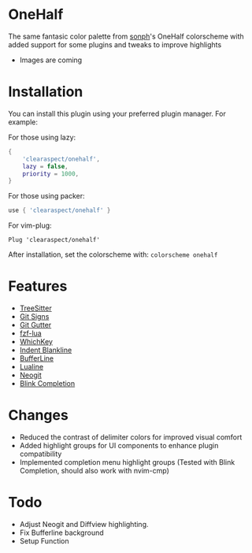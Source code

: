 # OneHalf

The same fantasic color palette from [sonph](https://github.com/sonph/onehalf)'s OneHalf colorscheme with added support for some plugins and tweaks to improve highlights

- Images are coming

# Installation

You can install this plugin using your preferred plugin manager. For example:

For those using lazy:

```lua
{
    'clearaspect/onehalf',
    lazy = false,
    priority = 1000,
}
```

For those using packer:

```lua
use { 'clearaspect/onehalf' }
```

For vim-plug:

```vim
Plug 'clearaspect/onehalf'
```

After installation, set the colorscheme with: `colorscheme onehalf`

# Features

- [TreeSitter](https://github.com/nvim-treesitter/nvim-treesitter)
- [Git Signs](https://github.com/lewis6991/gitsigns.nvim)
- [Git Gutter](https://github.com/airblade/vim-gitgutter)
- [fzf-lua](https://github.com/ibhagwan/fzf-lua)
- [WhichKey](https://github.com/liuchengxu/vim-which-key)
- [Indent Blankline](https://github.com/lukas-reineke/indent-blankline.nvim)
- [BufferLine](https://github.com/akinsho/nvim-bufferline.lua)
- [Lualine](https://github.com/hoob3rt/lualine.nvim)
- [Neogit](https://github.com/TimUntersberger/neogit)
- [Blink Completion](https://github.com/Saghen/blink.cmp)

# Changes

- Reduced the contrast of delimiter colors for improved visual comfort
- Added highlight groups for UI components to enhance plugin compatibility
- Implemented completion menu highlight groups (Tested with Blink Completion, should also work with nvim-cmp)

# Todo

- Adjust Neogit and Diffview highlighting.
- Fix Bufferline background
- Setup Function
